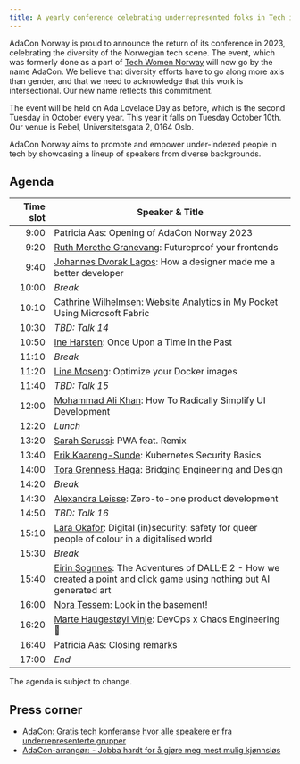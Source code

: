```yaml
---
title: A yearly conference celebrating underrepresented folks in Tech in Norway
---
```


AdaCon Norway is proud to announce the return of its conference in 2023,
celebrating the diversity of the Norwegian tech scene. The event, which was
formerly done as a part of [Tech Women Norway](https://techwomen.no/) will now
go by the name AdaCon. We believe that diversity efforts have to go along more
axis than gender, and that we need to acknowledge that this work is
intersectional. Our new name reflects this commitment.

The event will be held on Ada Lovelace Day as before, which is the second
Tuesday in October every year. This year it falls on Tuesday October 10th. Our
venue is Rebel, Universitetsgata 2, 0164 Oslo.

AdaCon Norway aims to promote and empower under-indexed people in tech by
showcasing a lineup of speakers from diverse backgrounds.

## Agenda

| Time slot | Speaker & Title                                                                                                                                |
| --------: | ---------------------------------------------------------------------------------------------------------------------------------------------- |
|      9:00 | Patricia Aas: Opening of AdaCon Norway 2023                                                                                                    |
|      9:20 | [Ruth Merethe Granevang](/speaker/ruth-merethe-granevang): Futureproof your frontends                                                          |
|      9:40 | [Johannes Dvorak Lagos](/speaker/johannes-dvorak-lagos): How a designer made me a better developer                                             |
|     10:00 | _Break_                                                                                                                                        |
|     10:10 | [Cathrine Wilhelmsen](/speaker/cathrine-wilhelmsen): Website Analytics in My Pocket Using Microsoft Fabric                                     |
|     10:30 | _TBD: Talk 14_                                                                                                                                 |
|     10:50 | [Ine Harsten](/speaker/ine-harsten): Once Upon a Time in the Past                                                                              |
|     11:10 | _Break_                                                                                                                                        |
|     11:20 | [Line Moseng](/speaker/line-moseng): Optimize your Docker images                                                                               |
|     11:40 | _TBD: Talk 15_                                                                                                                                 |
|     12:00 | [Mohammad Ali Khan](/speaker/mohammad-ali-khan): How To Radically Simplify UI Development                                                      |
|     12:20 | _Lunch_                                                                                                                                        |
|     13:20 | [Sarah Serussi](/speaker/sarah-serussi): PWA feat. Remix                                                                                       |
|     13:40 | [Erik Kaareng-Sunde](/speaker/erik-kaareng-sunde): Kubernetes Security Basics                                                                  |
|     14:00 | [Tora Grenness Haga](/speaker/tora-grenness-haga): Bridging Engineering and Design                                                             |
|     14:20 | _Break_                                                                                                                                        |
|     14:30 | [Alexandra Leisse](/speaker/alexandra-leisse): Zero-to-one product development                                                                 |
|     14:50 | _TBD: Talk 16_                                                                                                                                 |
|     15:10 | [Lara Okafor](/speaker/lara-okafor): Digital (in)security: safety for queer people of colour in a digitalised world                            |
|     15:30 | _Break_                                                                                                                                        |
|     15:40 | [Eirin Sognnes](/speaker/eirin-sognnes): The Adventures of DALL·E 2 - How we created a point and click game using nothing but AI generated art |
|     16:00 | [Nora Tessem](/speaker/nora-tessem): Look in the basement!                                                                                     |
|     16:20 | [Marte Haugestøyl Vinje](/speaker/marte-haugestoyl-vinje): DevOps x Chaos Engineering 👾                                                       |
|     16:40 | Patricia Aas: Closing remarks                                                                                                                  |
|     17:00 | _End_                                                                                                                                          |

The agenda is subject to change.

## Press corner

- [AdaCon: Gratis tech konferanse hvor alle speakere er fra underrepresenterte grupper](https://adacon.no/announcing-adacon-2023-no/)
- [AdaCon-arrangør: - Jobba hardt for å gjøre meg mest mulig kjønnsløs](https://www.kode24.no/artikkel/adacon-arrangor-jobba-hardt-for-a-gjore-meg-mest-mulig-kjonnslos/80137380)
